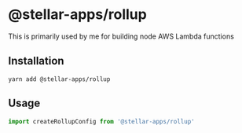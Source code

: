 # @stellar-apps/rollup
This is primarily used by me for building node AWS Lambda functions

## Installation
`yarn add @stellar-apps/rollup`

## Usage
```js
import createRollupConfig from '@stellar-apps/rollup'
```